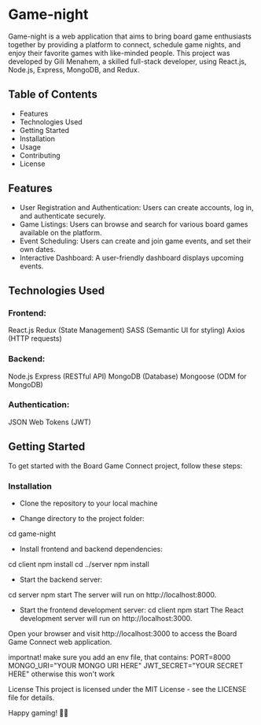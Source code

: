 # Game-night

Game-night is a web application that aims to bring board game enthusiasts together by providing a platform to connect, schedule game nights, and enjoy their favorite games with like-minded people. This project was developed by Gili Menahem, a skilled full-stack developer, using React.js, Node.js, Express, MongoDB, and Redux.

## Table of Contents
* Features
* Technologies Used
* Getting Started
* Installation
* Usage
* Contributing
* License

## Features
* User Registration and Authentication: Users can create accounts, log in, and authenticate securely.
* Game Listings: Users can browse and search for various board games available on the platform.
* Event Scheduling: Users can create and join game events, and set their own dates.
* Interactive Dashboard: A user-friendly dashboard displays upcoming events.

## Technologies Used
### Frontend:
React.js
Redux (State Management)
SASS (Semantic UI for styling)
Axios (HTTP requests)

### Backend:
Node.js
Express (RESTful API)
MongoDB (Database)
Mongoose (ODM for MongoDB)

### Authentication:
JSON Web Tokens (JWT)

## Getting Started
To get started with the Board Game Connect project, follow these steps:

### Installation
* Clone the repository to your local machine

* Change directory to the project folder:

cd game-night

* Install frontend and backend dependencies:

cd client
npm install
cd ../server
npm install



* Start the backend server:

cd server
npm start
The server will run on http://localhost:8000.

* Start the frontend development server:
cd client
npm start
The React development server will run on http://localhost:3000.

Open your browser and visit http://localhost:3000 to access the Board Game Connect web application.

importnat!
make sure you add an env file, that contains:
PORT=8000
MONGO_URI="YOUR MONGO URI HERE"
JWT_SECRET="YOUR SECRET HERE"
otherwise this won't work

License
This project is licensed under the MIT License - see the LICENSE file for details.

Happy gaming! 🎲✨